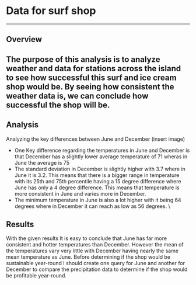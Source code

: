 # Data for surf shop 
---
## Overview
The purpose of this analysis is to analyze weather and data for stations across the island to see how successful this surf and ice cream shop would be. By seeing how consistent the weather data is, we can conclude how successful the shop will be. 
---
## Analysis
Analyzing the key differences between June and December (insert image)

* One Key difference regarding the temperatures in June and December is that December has a slightly lower average temperature of 71 wheras in June the average is 75
* The standard deviation in December is slightly higher with 3.7 where in June it is 3.2. This means that there is a bigger range in temperature with its 25th and 75th percentile having a 15 degree difference where June has only a 4 degree difference. This means that temperature is more consistent in June and varies more in December.
* The minimum temperature in June is also a lot higher with it being 64 degrees where in December it can reach as low as 56 degrees. \

## Results 
With the given results It is easy to conclude that June has far more consistent and hotter temperatures than December. However the mean of the temperatures vary very little with December having nearly the same mean temperature as June. Before determining if the shop would be sustainable year-round I should create one query for June and another for December to compare the precipitation data to determine if the shop would be profitable year-round. 